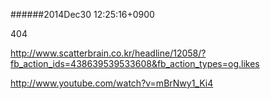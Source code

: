 ######2014Dec30 12:25:16+0900

404

<http://www.scatterbrain.co.kr/headline/12058/?fb_action_ids=438639539533608&fb_action_types=og.likes>

<http://www.youtube.com/watch?v=mBrNwy1_Ki4>
